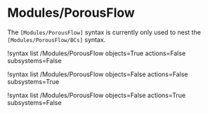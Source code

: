 # Modules/PorousFlow

The `[Modules/PorousFlow]` syntax is currently only used to nest the `[Modules/PorousFlow/BCs]`
syntax.

!syntax list /Modules/PorousFlow objects=True actions=False subsystems=False

!syntax list /Modules/PorousFlow objects=False actions=False subsystems=True

!syntax list /Modules/PorousFlow objects=False actions=True subsystems=False